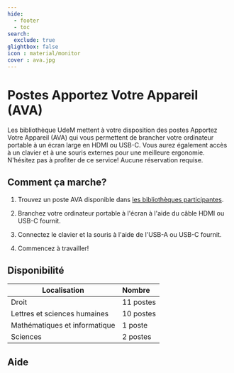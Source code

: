 ```yaml
---
hide:
  - footer
  - toc
search:
  exclude: true
glightbox: false
icon : material/monitor
cover : ava.jpg
---
```


# Postes Apportez Votre Appareil (AVA)



Les bibliothèque UdeM mettent à votre disposition des postes Apportez Votre Appareil (AVA) qui vous permettent de brancher votre ordinateur portable à un écran large en HDMI ou USB-C. Vous aurez également accès à un clavier et à une souris externes pour une meilleure ergonomie. N'hésitez pas à profiter de ce service! Aucune réservation requise.

## Comment ça marche?

1) Trouvez un poste AVA disponible dans [les bibliothèques participantes](#localisation).

2) Branchez votre ordinateur portable à l'écran à l'aide du câble HDMI ou USB-C fournit.

3) Connectez le clavier et la souris à l'aide de l'USB-A ou USB-C fournit.

4) Commencez à travailler!

## Disponibilité

| Localisation   |      Nombre      |
|----------|:-------------|
| Droit | 11 postes |
| Lettres et sciences humaines | 10 postes |
| Mathématiques et informatique| 1 poste |
| Sciences | 2 postes |

## Aide
